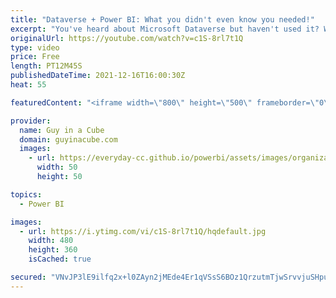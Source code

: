 ```yaml
---
title: "Dataverse + Power BI: What you didn't even know you needed!"
excerpt: "You've heard about Microsoft Dataverse but haven't used it? Want to know more about it and how it relates to Power BI? Scott Sewell from the Power BI CAT team is here to help!  Connect with Scott: Twitter: https://twitter.com/scottsewell LinkedIn: https://www.linkedin.com/in/mscottsewell/  📢 Become"
originalUrl: https://youtube.com/watch?v=c1S-8rl7t1Q
type: video
price: Free
length: PT12M45S
publishedDateTime: 2021-12-16T16:00:30Z
heat: 55

featuredContent: "<iframe width=\"800\" height=\"500\" frameborder=\"0\" src=\"https://www.youtube.com/embed/c1S-8rl7t1Q\" allow=\"accelerometer; autoplay; encrypted-media; gyroscope; picture-in-picture\" allowfullscreen></iframe>"

provider:
  name: Guy in a Cube
  domain: guyinacube.com
  images:
    - url: https://everyday-cc.github.io/powerbi/assets/images/organizations/guyinacube.com-50x50.jpg
      width: 50
      height: 50

topics:
  - Power BI

images:
  - url: https://i.ytimg.com/vi/c1S-8rl7t1Q/hqdefault.jpg
    width: 480
    height: 360
    isCached: true

secured: "VNvJP3lE9ilfq2x+l0ZAyn2jMEde4Er1qVSsS6BOz1QrzutmTjwSrvvjuSHpua3wODBqHaKVdzqHmJBTSY4+usxG/vdV6lxMwQ8y7Nb3KpNKVIouHAjPK5XP6uZ1XzePe50BnLMBajyKbKEy/pTAlShROCDtmTpjG1Yu8BhHVIZId+p7NfFwCxRVv1LrOhbGMrRfkdRiWm9VG7anluXDesN3+7lTEPNQ84gbw74I/3E1eIq9dlvU1Z2x3js5pjomruHIMbVrS4bmYdwaAj7op4/G8EgvbeXMwkLJn96iokgBhmqdeY/44qp/uY5rLRloHntk7V8SrqPFaSHZqVO4h6BWx96BI2pp/2nDaGZ02SVD+STIuVpmyZgeGr0RPFUCYhCgKBY72+1oaiNLcsz9cNzDb6+F4mmQ/MMNVJYwcJA=;Qe1LKeX0x9hMHb+vGKsrkA=="
---
```


